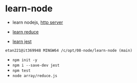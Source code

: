 # learn-node

- learn nodejs, [http server](https://www.youtube.com/watch?v=JH4qVqplC8E)

- [learn reduce](https://www.youtube.com/watch?v=g1C40tDP0Bk)

- [learn jest](https://www.youtube.com/watch?v=FgnxcUQ5vho)

```
etan221@it369948 MINGW64 /c/opt/08-node/learn-node (main)
```

- `npm init -y`
- `npm i --save-dev jest`
- `npm test`
- `node array/reduce.js`
